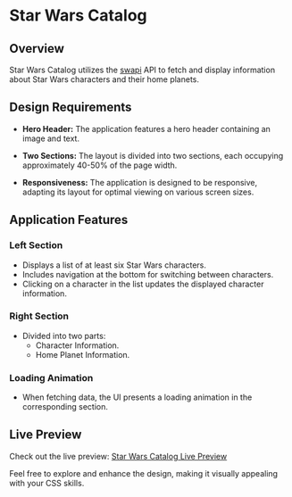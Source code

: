 # Star Wars Catalog

## Overview

Star Wars Catalog utilizes the [swapi](https://swapi.dev) API to fetch and display information about Star Wars characters and their home planets.

## Design Requirements

- **Hero Header:** The application features a hero header containing an image and text.

- **Two Sections:** The layout is divided into two sections, each occupying approximately 40-50% of the page width.

- **Responsiveness:** The application is designed to be responsive, adapting its layout for optimal viewing on various screen sizes.

## Application Features

### Left Section

- Displays a list of at least six Star Wars characters.
- Includes navigation at the bottom for switching between characters.
- Clicking on a character in the list updates the displayed character information.

### Right Section

- Divided into two parts:
  - Character Information.
  - Home Planet Information.

### Loading Animation

- When fetching data, the UI presents a loading animation in the corresponding section.

## Live Preview

Check out the live preview: [Star Wars Catalog Live Preview](https://mansooriabbas.github.io/lexicon-exercise-starwars-catalog/)

Feel free to explore and enhance the design, making it visually appealing with your CSS skills.
